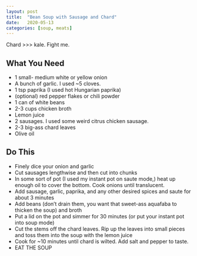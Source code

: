 ```yaml
---
layout: post
title:  "Bean Soup with Sausage and Chard"
date:   2020-05-13
categories: [soup, meats]
---
```

Chard \>\>\> kale. Fight me.<br>

## What You Need
* 1 small- medium white or yellow onion
* A bunch of garlic. I used ~5 cloves.
* 1 tsp paprika (I used hot Hungarian paprika)
* (optional) red pepper flakes or chili powder
* 1 can of white beans
* 2-3 cups chicken broth
* Lemon juice
* 2 sausages. I used some weird citrus chicken sausage.
* 2-3 big-ass chard leaves
* Olive oil

## Do This
* Finely dice your onion and garlic
* Cut sausages lengthwise and then cut into chunks
* In some sort of pot (I used my instant pot on saute mode,) heat up enough oil to cover the bottom. Cook onions until translucent.
* Add sausage, garlic, paprika, and any other desired spices and saute for about 3 minutes
* Add beans (don’t drain them, you want that sweet-ass aquafaba to thicken the soup) and broth
* Put a lid on the pot and simmer for 30 minutes (or put your instant pot into soup mode)
* Cut the stems off the chard leaves. Rip up the leaves into small pieces and toss them into the soup with the lemon juice
* Cook for ~10 minutes until chard is wilted. Add salt and pepper to taste.
* EAT THE SOUP